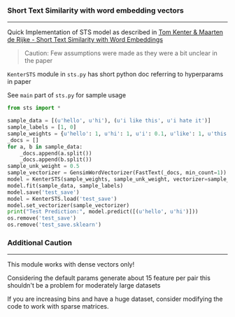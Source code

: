 ### Short Text Similarity with word embedding vectors

----

Quick Implementation of STS model as described in [Tom Kenter & Maarten de Rijke - Short Text Similarity with Word Embeddings](https://staff.fnwi.uva.nl/m.derijke/wp-content/papercite-data/pdf/kenter-short-2015.pdf)

> Caution: Few assumptions were made as they were a bit unclear in the paper

`KenterSTS` module in `sts.py` has short python doc referring to hyperparams in paper

See `main` part of `sts.py` for sample usage

```python
from sts import *

sample_data = [(u'hello', u'hi'), (u'i like this', u'i hate it')]
sample_labels = [1, 0]
sample_weights = {u'hello': 1, u'hi': 1, u'i': 0.1, u'like': 1, u'this': 0.5, u'hate':0.9, u'it': 0.5}
_docs = []
for a, b in sample_data:
    _docs.append(a.split())
    _docs.append(b.split())
sample_unk_weight = 0.5
sample_vectorizer = GensimWordVectorizer(FastText(_docs, min_count=1)) # plug any gensim word vector model here
model = KenterSTS(sample_weights, sample_unk_weight, vectorizer=sample_vectorizer)
model.fit(sample_data, sample_labels)
model.save('test_save')
model = KenterSTS.load('test_save')
model.set_vectorizer(sample_vectorizer)
print("Test Prediction:", model.predict([(u'hello', u'hi')]))
os.remove('test_save')
os.remove('test_save.sklearn')
```



### Additional Caution

-----

This module works with dense vectors only!

Considering the default params generate about 15 feature per pair this shouldn't be a problem for moderately large datasets

If you are increasing bins and have a huge dataset, consider modifying the code to work with sparse matrices.

